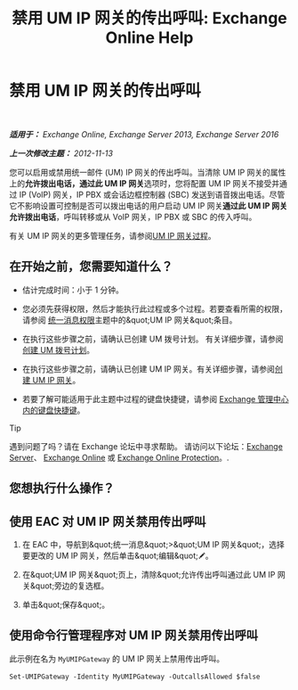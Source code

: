﻿---
title: '禁用 UM IP 网关的传出呼叫: Exchange Online Help'
TOCTitle: 禁用 UM IP 网关的传出呼叫
ms:assetid: a3777cc6-37e4-4359-ada3-a962ac0ef0c3
ms:mtpsurl: https://technet.microsoft.com/zh-cn/library/Bb232153(v=EXCHG.150)
ms:contentKeyID: 50491248
ms.date: 05/23/2018
mtps_version: v=EXCHG.150
ms.translationtype: MT
---

# 禁用 UM IP 网关的传出呼叫

 

_**适用于：** Exchange Online, Exchange Server 2013, Exchange Server 2016_

_**上一次修改主题：** 2012-11-13_

您可以启用或禁用统一邮件 (UM) IP 网关的传出呼叫。当清除 UM IP 网关的属性上的**允许拨出电话，通过此 UM IP 网关**选项时，您将配置 UM IP 网关不接受并通过 IP (VoIP) 网关，IP PBX 或会话边框控制器 (SBC) 发送到语音拨出电话。尽管它不影响设置可控制是否可以拨出电话的用户启动 UM IP 网关**通过此 UM IP 网关允许拨出电话**，呼叫转移或从 VoIP 网关，IP PBX 或 SBC 的传入呼叫。

有关 UM IP 网关的更多管理任务，请参阅[UM IP 网关过程](um-ip-gateway-procedures-exchange-2013-help.md)。

## 在开始之前，您需要知道什么？

  - 估计完成时间：小于 1 分钟。

  - 您必须先获得权限，然后才能执行此过程或多个过程。若要查看所需的权限，请参阅 [统一消息权限](unified-messaging-permissions-exchange-2013-help.md)主题中的\&quot;UM IP 网关\&quot;条目。

  - 在执行这些步骤之前，请确认已创建 UM 拨号计划。 有关详细步骤，请参阅[创建 UM 拨号计划](create-a-um-dial-plan-exchange-2013-help.md)。

  - 在执行这些步骤之前，请确认已创建 UM IP 网关。有关详细步骤，请参阅[创建 UM IP 网关](create-a-um-ip-gateway-exchange-2013-help.md)。

  - 若要了解可能适用于此主题中过程的键盘快捷键，请参阅 [Exchange 管理中心内的键盘快捷键](keyboard-shortcuts-in-the-exchange-admin-center-exchange-online-protection-help.md)。

> [!tip]
> 遇到问题了吗？请在 Exchange 论坛中寻求帮助。 请访问以下论坛：<a href="https://go.microsoft.com/fwlink/p/?linkid=60612">Exchange Server</a>、 <a href="https://go.microsoft.com/fwlink/p/?linkid=267542">Exchange Online</a> 或 <a href="https://go.microsoft.com/fwlink/p/?linkid=285351">Exchange Online Protection</a>。.


## 您想执行什么操作？

## 使用 EAC 对 UM IP 网关禁用传出呼叫

1.  在 EAC 中，导航到\&quot;统一消息\&quot;\>\&quot;UM IP 网关\&quot;，选择要更改的 UM IP 网关，然后单击\&quot;编辑\&quot;![编辑图标](images/Bb124582.6f53ccb2-1f13-4c02-bea0-30690e6ea71d(EXCHG.150).gif "编辑图标")。

2.  在\&quot;UM IP 网关\&quot;页上，清除\&quot;允许传出呼叫通过此 UM IP 网关\&quot;旁边的复选框。

3.  单击\&quot;保存\&quot;。

## 使用命令行管理程序对 UM IP 网关禁用传出呼叫

此示例在名为 `MyUMIPGateway` 的 UM IP 网关上禁用传出呼叫。

    Set-UMIPGateway -Identity MyUMIPGateway -OutcallsAllowed $false

